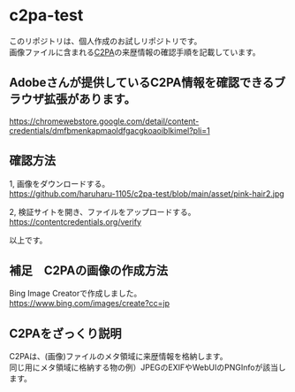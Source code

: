 # c2pa-test
このリポジトリは、個人作成のお試しリポジトリです。   
画像ファイルに含まれる[C2PA](https://c2pa.org/specifications/specifications/2.1/index.html)の来歴情報の確認手順を記載しています。   

## Adobeさんが提供しているC2PA情報を確認できるブラウザ拡張があります。
https://chromewebstore.google.com/detail/content-credentials/dmfbmenkapmaoldfgacgkoaoiblkimel?pli=1

## 確認方法    
1, 画像をダウンロードする。    
https://github.com/haruharu-1105/c2pa-test/blob/main/asset/pink-hair2.jpg

2, 検証サイトを開き、ファイルをアップロードする。    
https://contentcredentials.org/verify

以上です。

## 補足　C2PAの画像の作成方法
Bing Image Creatorで作成しました。   
https://www.bing.com/images/create?cc=jp

## C2PAをざっくり説明
C2PAは、(画像)ファイルのメタ領域に来歴情報を格納します。    
同じ用にメタ領域に格納する物の例）JPEGのEXIFやWebUIのPNGInfoが該当します。
